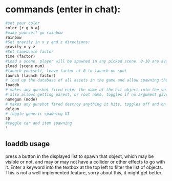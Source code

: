 # commands (enter in chat):

```py
#set your color
color [r g b a]
#make yourself go rainbow
rainbow
#Set gravity in x y and z directions:
gravity x y z
#Set timescale factor
time (factor)
#Load a scene, player will be spawned in any picked scene. 0-10 are available, but may break things, you may need to alt + f4
sload (scene num)
#launch yourself, leave factor at 0 to launch on spot
launch (launch factor)
# load up the database of all assets in the game and allow spawning them through a filtered list - very experimental
loaddb
# makes any gunshot fired enter the name of the hit object into the search bar of the asset spawning system, to make identifying them easy.
# also allows getting parent, or root name, toggles if no argument given
namegun (mode)
# makes any gunshot fired destroy anything it hits, toggles off and on
delgun
# toggle generic spawning UI
sp
#toggle car and item spawning
!
```

## loaddb usage
press a button in the displayed list to spawn that object, which may be visible or not, and may or may not have a collider or other effects to go with it.
Enter a keyword into the textbox at the top left to filter the list of objects.
This is not a well implemented feature, sorry about this, it might get better.

